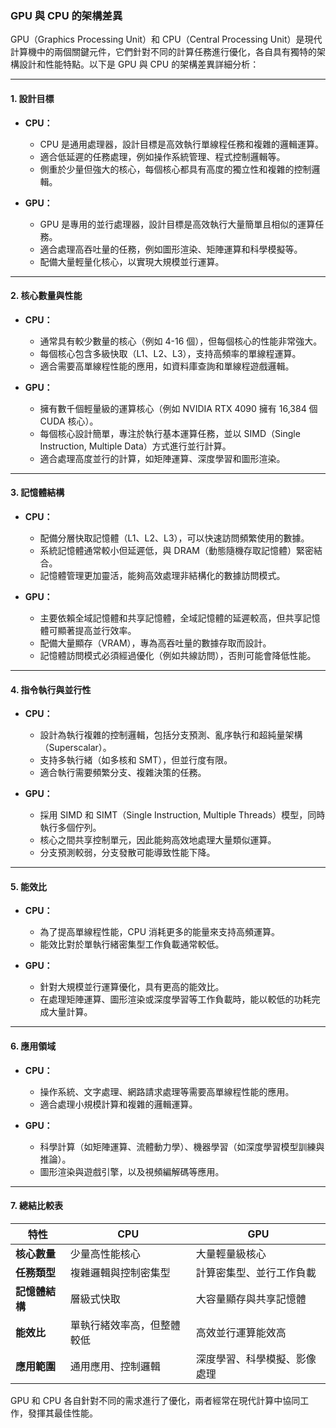 ### GPU 與 CPU 的架構差異  

GPU（Graphics Processing Unit）和 CPU（Central Processing Unit）是現代計算機中的兩個關鍵元件，它們針對不同的計算任務進行優化，各自具有獨特的架構設計和性能特點。以下是 GPU 與 CPU 的架構差異詳細分析：  

---

#### **1. 設計目標**
- **CPU：**  
  - CPU 是通用處理器，設計目標是高效執行單線程任務和複雜的邏輯運算。  
  - 適合低延遲的任務處理，例如操作系統管理、程式控制邏輯等。  
  - 側重於少量但強大的核心，每個核心都具有高度的獨立性和複雜的控制邏輯。  

- **GPU：**  
  - GPU 是專用的並行處理器，設計目標是高效執行大量簡單且相似的運算任務。  
  - 適合處理高吞吐量的任務，例如圖形渲染、矩陣運算和科學模擬等。  
  - 配備大量輕量化核心，以實現大規模並行運算。  

---

#### **2. 核心數量與性能**
- **CPU：**  
  - 通常具有較少數量的核心（例如 4-16 個），但每個核心的性能非常強大。  
  - 每個核心包含多級快取（L1、L2、L3），支持高頻率的單線程運算。  
  - 適合需要高單線程性能的應用，如資料庫查詢和單線程遊戲邏輯。

- **GPU：**  
  - 擁有數千個輕量級的運算核心（例如 NVIDIA RTX 4090 擁有 16,384 個 CUDA 核心）。  
  - 每個核心設計簡單，專注於執行基本運算任務，並以 SIMD（Single Instruction, Multiple Data）方式進行並行計算。  
  - 適合處理高度並行的計算，如矩陣運算、深度學習和圖形渲染。  

---

#### **3. 記憶體結構**
- **CPU：**  
  - 配備分層快取記憶體（L1、L2、L3），可以快速訪問頻繁使用的數據。  
  - 系統記憶體通常較小但延遲低，與 DRAM（動態隨機存取記憶體）緊密結合。  
  - 記憶體管理更加靈活，能夠高效處理非結構化的數據訪問模式。

- **GPU：**  
  - 主要依賴全域記憶體和共享記憶體，全域記憶體的延遲較高，但共享記憶體可顯著提高並行效率。  
  - 配備大量顯存（VRAM），專為高吞吐量的數據存取而設計。  
  - 記憶體訪問模式必須經過優化（例如共線訪問），否則可能會降低性能。

---

#### **4. 指令執行與並行性**
- **CPU：**  
  - 設計為執行複雜的控制邏輯，包括分支預測、亂序執行和超純量架構（Superscalar）。  
  - 支持多執行緒（如多核和 SMT），但並行度有限。  
  - 適合執行需要頻繁分支、複雜決策的任務。

- **GPU：**  
  - 採用 SIMD 和 SIMT（Single Instruction, Multiple Threads）模型，同時執行多個佇列。  
  - 核心之間共享控制單元，因此能夠高效地處理大量類似運算。  
  - 分支預測較弱，分支發散可能導致性能下降。

---

#### **5. 能效比**
- **CPU：**  
  - 為了提高單線程性能，CPU 消耗更多的能量來支持高頻運算。  
  - 能效比對於單執行緒密集型工作負載通常較低。

- **GPU：**  
  - 針對大規模並行運算優化，具有更高的能效比。  
  - 在處理矩陣運算、圖形渲染或深度學習等工作負載時，能以較低的功耗完成大量計算。

---

#### **6. 應用領域**
- **CPU：**  
  - 操作系統、文字處理、網路請求處理等需要高單線程性能的應用。  
  - 適合處理小規模計算和複雜的邏輯運算。

- **GPU：**  
  - 科學計算（如矩陣運算、流體動力學）、機器學習（如深度學習模型訓練與推論）。  
  - 圖形渲染與遊戲引擎，以及視頻編解碼等應用。

---

#### **7. 總結比較表**

| 特性                 | CPU                           | GPU                             |
|----------------------|-------------------------------|---------------------------------|
| **核心數量**         | 少量高性能核心                | 大量輕量級核心                 |
| **任務類型**         | 複雜邏輯與控制密集型          | 計算密集型、並行工作負載       |
| **記憶體結構**       | 層級式快取                    | 大容量顯存與共享記憶體         |
| **能效比**           | 單執行緒效率高，但整體較低     | 高效並行運算能效高             |
| **應用範圍**         | 通用應用、控制邏輯             | 深度學習、科學模擬、影像處理   |

GPU 和 CPU 各自針對不同的需求進行了優化，兩者經常在現代計算中協同工作，發揮其最佳性能。